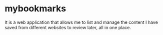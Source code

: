 # mybookmarks
It is a web application that allows me to list and manage the content I have saved from different websites to review later, all in one place.
